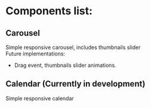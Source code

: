 # Components list:

## Carousel 

  Simple responsive carousel, includes thumbnails slider <br />
  Future implementations: <br />
  - Drag event, thumbnails slider animations.  

## Calendar (Currently in development)
  Simple responsive calendar
